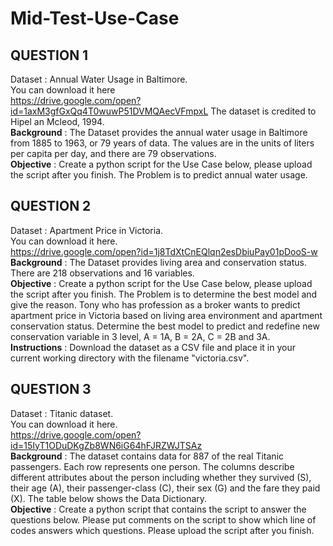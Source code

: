 # Mid-Test-Use-Case

## QUESTION 1
Dataset : Annual Water Usage in Baltimore.
<br>
You can download it here
<br>
https://drive.google.com/open?id=1axM3gfGxQq4T0wuwP51DVMQAecVFmpxL
The dataset is credited to Hipel an Mcleod, 1994.
<br>
**Background** : The Dataset provides the annual water usage in Baltimore from 1885 to 1963, or 79
years of data.
The values are in the units of liters per capita per day, and there are 79 observations.
<br>
**Objective** : Create a python script for the Use Case below, please upload the script after you finish.
The Problem is to predict annual water usage.


## QUESTION 2
Dataset : Apartment Price in Victoria.
<br>
You can download it here.
<br>
https://drive.google.com/open?id=1j8TdXtCnEQlqn2esDbiuPay01pDooS-w
<br>
**Background** : The Dataset provides living area and conservation status.
There are 218 observations and 16 variables.
<br>
**Objective** : Create a python script for the Use Case below, please upload the script after you finish.
The Problem is to determine the best model and give the reason.
Tony who has profession as a broker wants to predict apartment price in Victoria based on living
area environment and apartment conservation status. Determine the best model to predict and
redefine new conservation variable in 3 level, A = 1A, B = 2A, C = 2B and 3A.
<br>
**Instructions** :
Download the dataset as a CSV file and place it in your current working directory with the filename
"victoria.csv".

## QUESTION 3
Dataset : Titanic dataset.
<br>
You can download it here.
<br>
https://drive.google.com/open?id=15IyT1ODuDKgZb8WN6iG64hFJRZWJTSAz
<br>
**Background** : The dataset contains data for 887 of the real Titanic passengers. Each row represents
one person. The columns describe different attributes about the person including whether they
survived (S), their age (A), their passenger-class (C), their sex (G) and the fare they paid (X). The table
below shows the Data Dictionary.
<br>
**Objective** : Create a python script that contains the script to answer the questions below. Please put
comments on the script to show which line of codes answers which questions. Please upload the
script after you finish.
